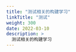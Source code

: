 ```yaml
---
title: "测试相关的构建学习"
linkTitle: "测试"
weight: 300
date: 2022-03-10
description: >
  测试相关的构建学习
---
```


